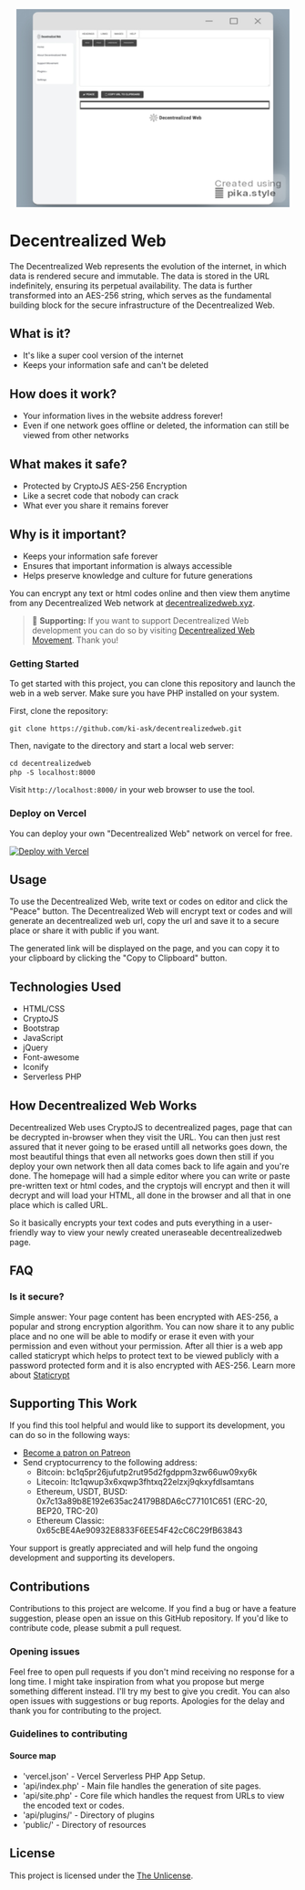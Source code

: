<p align="center"><img src="/public/img/preview.png" alt="Decentrealized Web" width="480"/></p>

# Decentrealized Web

The Decentrealized Web represents the evolution of the internet, in which data is rendered secure and immutable. The data is stored in the URL indefinitely, ensuring its perpetual availability. The data is further transformed into an AES-256 string, which serves as the fundamental building block for the secure infrastructure of the Decentrealized Web.

## What is it?
- It's like a super cool version of the internet
- Keeps your information safe and can't be deleted

## How does it work?
- Your information lives in the website address forever!
- Even if one network goes offline or deleted, the information can still be viewed from other networks

## What makes it safe?
- Protected by CryptoJS AES-256 Encryption
- Like a secret code that nobody can crack
- What ever you share it remains forever

## Why is it important?
- Keeps your information safe forever
- Ensures that important information is always accessible
- Helps preserve knowledge and culture for future generations

You can encrypt any text or html codes online and then view them anytime from any Decentrealized Web network at [decentrealizedweb.xyz](https://decentrealizedweb.xyz).

> 🌱 **Supporting:** If you want to support Decentrealized Web development you can do so by visiting [Decentrealized Web Movement](https://dub.sh/support-us). Thank you!
>
>

### Getting Started

To get started with this project, you can clone this repository and launch the web in a web server. Make sure you have PHP installed on your system.

First, clone the repository:

```
git clone https://github.com/ki-ask/decentrealizedweb.git
```

Then, navigate to the directory and start a local web server:

```
cd decentrealizedweb
php -S localhost:8000
```

Visit `http://localhost:8000/` in your web browser to use the tool.

### Deploy on Vercel

You can deploy your own "Decentrealized Web" network on vercel for free.

[![Deploy with Vercel](https://vercel.com/button)](https://vercel.com/import/project?template=https://github.com/ki-ask/decentrealizedweb)

## Usage

To use the Decentrealized Web, write text or codes on editor and click the "Peace" button. The Decentrealized Web will encrypt text or codes and will generate an decentrealized web url, copy the url and save it to a secure place or share it with public if you want.

The generated link will be displayed on the page, and you can copy it to your clipboard by clicking the "Copy to Clipboard" button.

## Technologies Used

- HTML/CSS
- CryptoJS
- Bootstrap
- JavaScript
- jQuery
- Font-awesome
- Iconify
- Serverless PHP

## How Decentrealized Web Works

Decentrealized Web uses CryptoJS to decentrealized pages, page that can be decrypted in-browser when they visit the URL. You can then just rest assured that it never going to be erased untill all networks goes down, the most beautiful things that even all networks goes down then still if you deploy your own network then all data comes back to life again and you're done. The homepage will had a simple editor where you can write or paste pre-written text or html codes, and the cryptojs will encrypt and then it will decrypt and will load your HTML, all done in the browser and all that in one place which is called URL.

So it basically encrypts your text codes and puts everything in a user-friendly way to view your newly created uneraseable decentrealizedweb page.

## FAQ

### Is it secure?

Simple answer: Your page content has been encrypted with AES-256, a popular and strong encryption algorithm. You can now share it to any public place and no one will be able to modify or erase it even with your permission and even without your permission. After all thier is a web app called staticrypt which helps to protect text to be viewed publicly with a password protected form and it is also encrypted with AES-256. Learn more about [Staticrypt](https://protect-page.decentrealizedweb.xyz/)

## Supporting This Work

If you find this tool helpful and would like to support its development, you can do so in the following ways:

- [Become a patron on Patreon](https://patreon.com/KiasK?utm_medium=clipboard_copy&utm_source=copyLink&utm_campaign=creatorshare_creator&utm_content=join_link)
- Send cryptocurrency to the following address:
  - Bitcoin: bc1q5pr26jufutp2rut95d2fgdppm3zw66uw09xy6k
  - Litecoin: ltc1qwup3x6xqwp3fhtxq22elzxj9qkxyfdlsamtans
  - Ethereum, USDT, BUSD: 0x7c13a89b8E192e635ac24179B8DA6cC77101C651 (ERC-20, BEP20, TRC-20)
  - Ethereum Classic: 0x65cBE4Ae90932E8833F6EE54F42cC6C29fB63843

Your support is greatly appreciated and will help fund the ongoing development and supporting its developers.

## Contributions

Contributions to this project are welcome. If you find a bug or have a feature suggestion, please open an issue on this GitHub repository. If you'd like to contribute code, please submit a pull request.

### Opening issues

Feel free to open pull requests if you don't mind receiving no response for a long time. I might take inspiration from what you propose but merge something different instead. I'll try my best to give you credit. You can also open issues with suggestions or bug reports. Apologies for the delay and thank you for contributing to the project.

### Guidelines to contributing

#### Source map

- 'vercel.json' - Vercel Serverless PHP App Setup.
- 'api/index.php' - Main file handles the generation of site pages.
- 'api/site.php' - Core file which handles the request from URLs to view the encoded text or codes.
- 'api/plugins/' - Directory of plugins
- 'public/' - Directory of resources

## License

This project is licensed under the [The Unlicense](https://unlicense.org/).